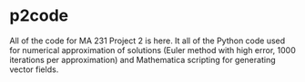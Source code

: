 # p2code
All of the code for MA 231 Project 2 is here. It all of the Python code used for numerical approximation of solutions (Euler method with high error, 1000 iterations per approximation) and Mathematica scripting for generating vector fields.
